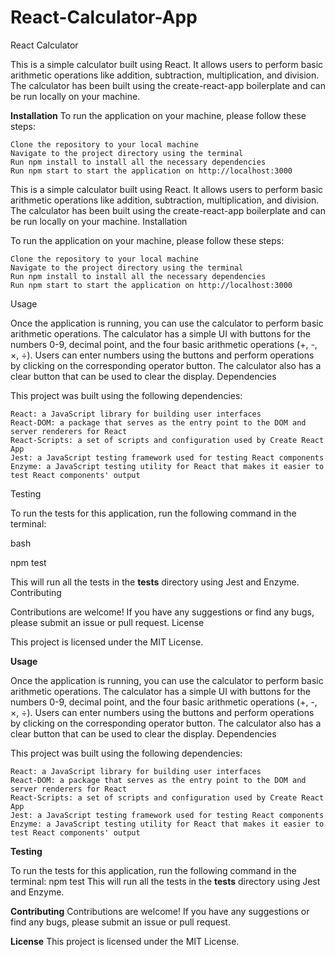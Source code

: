 # React-Calculator-App
React Calculator

This is a simple calculator built using React. It allows users to perform basic arithmetic operations like addition, subtraction, multiplication, and division. The calculator has been built using the create-react-app boilerplate and can be run locally on your machine.

**Installation**
To run the application on your machine, please follow these steps:

    Clone the repository to your local machine
    Navigate to the project directory using the terminal
    Run npm install to install all the necessary dependencies
    Run npm start to start the application on http://localhost:3000


This is a simple calculator built using React. It allows users to perform basic arithmetic operations like addition, subtraction, multiplication, and division. The calculator has been built using the create-react-app boilerplate and can be run locally on your machine.
Installation

To run the application on your machine, please follow these steps:

    Clone the repository to your local machine
    Navigate to the project directory using the terminal
    Run npm install to install all the necessary dependencies
    Run npm start to start the application on http://localhost:3000

Usage

Once the application is running, you can use the calculator to perform basic arithmetic operations. The calculator has a simple UI with buttons for the numbers 0-9, decimal point, and the four basic arithmetic operations (+, -, ×, ÷). Users can enter numbers using the buttons and perform operations by clicking on the corresponding operator button. The calculator also has a clear button that can be used to clear the display.
Dependencies

This project was built using the following dependencies:

    React: a JavaScript library for building user interfaces
    React-DOM: a package that serves as the entry point to the DOM and server renderers for React
    React-Scripts: a set of scripts and configuration used by Create React App
    Jest: a JavaScript testing framework used for testing React components
    Enzyme: a JavaScript testing utility for React that makes it easier to test React components' output

Testing

To run the tests for this application, run the following command in the terminal:

bash

npm test

This will run all the tests in the __tests__ directory using Jest and Enzyme.
Contributing

Contributions are welcome! If you have any suggestions or find any bugs, please submit an issue or pull request.
License

This project is licensed under the MIT License.

**Usage**

Once the application is running, you can use the calculator to perform basic arithmetic operations. The calculator has a simple UI with buttons for the numbers 0-9, decimal point, and the four basic arithmetic operations (+, -, ×, ÷). Users can enter numbers using the buttons and perform operations by clicking on the corresponding operator button. The calculator also has a clear button that can be used to clear the display.
Dependencies

This project was built using the following dependencies:

    React: a JavaScript library for building user interfaces
    React-DOM: a package that serves as the entry point to the DOM and server renderers for React
    React-Scripts: a set of scripts and configuration used by Create React App
    Jest: a JavaScript testing framework used for testing React components
    Enzyme: a JavaScript testing utility for React that makes it easier to test React components' output

**Testing**

To run the tests for this application, run the following command in the terminal:
npm test
This will run all the tests in the __tests__ directory using Jest and Enzyme.

**Contributing**
Contributions are welcome! If you have any suggestions or find any bugs, please submit an issue or pull request.

**License**
This project is licensed under the MIT License.
